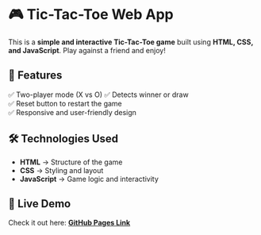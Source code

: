 # 🎮 Tic-Tac-Toe Web App  

This is a **simple and interactive Tic-Tac-Toe game** built using **HTML, CSS, and JavaScript**. Play against a friend and enjoy!  

## 🔹 Features  
✅ Two-player mode (X vs O)
✅ Detects winner or draw  
✅ Reset button to restart the game  
✅ Responsive and user-friendly design

## 🛠️ Technologies Used  
- **HTML** → Structure of the game
- **CSS** → Styling and layout  
- **JavaScript** → Game logic and interactivity


## 🚀 Live Demo  
Check it out here: **[GitHub Pages Link](https://madrls.github.io/PRODIGY_WD_03/)**  


